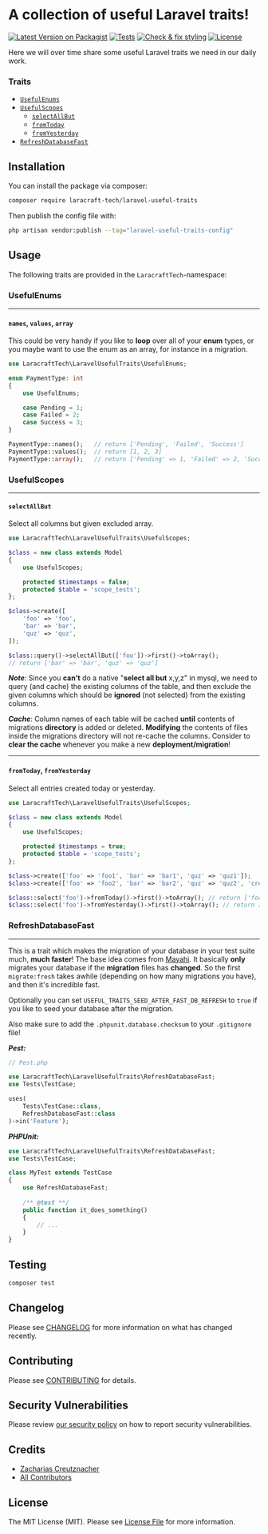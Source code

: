 # A collection of useful Laravel traits!

[![Latest Version on Packagist](https://img.shields.io/packagist/v/laracraft-tech/laravel-useful-traits.svg?style=flat-square)](https://packagist.org/packages/laracraft-tech/laravel-useful-traits)
[![Tests](https://github.com/laracraft-tech/laravel-useful-traits/actions/workflows/run-tests.yml/badge.svg?branch=main)](https://github.com/laracraft-tech/laravel-useful-traits/actions/workflows/run-tests.yml)
[![Check & fix styling](https://github.com/laracraft-tech/laravel-useful-traits/actions/workflows/fix-php-code-style-issues.yml/badge.svg?branch=main)](https://github.com/laracraft-tech/laravel-useful-traits/actions/workflows/fix-php-code-style-issues.yml)
[![License](https://img.shields.io/packagist/l/laracraft-tech/laravel-useful-traits.svg?style=flat-square)](https://packagist.org/packages/laracraft-tech/laravel-useful-traits)
<!--[![Total Downloads](https://img.shields.io/packagist/dt/laracraft-tech/laravel-useful-traits.svg?style=flat-square)](https://packagist.org/packages/laracraft-tech/laravel-useful-traits)-->

Here we will over time share some useful Laravel traits we need in our daily work.

### Traits

- [`UsefulEnums`](#usefulenums)
- [`UsefulScopes`](#usefulscopes)
    - [`selectAllBut`](#selectallbut)
    - [`fromToday`](#fromtoday-fromyesterday)
    - [`fromYesterday`](#fromtoday-fromyesterday)
- [`RefreshDatabaseFast`](#refreshdatabasefast)

## Installation

You can install the package via composer:

```bash
composer require laracraft-tech/laravel-useful-traits
```

Then publish the config file with:

```bash
php artisan vendor:publish --tag="laravel-useful-traits-config"
```

## Usage

The following traits are provided in the `LaracraftTech`-namespace:

### UsefulEnums

---

#### `names`, `values`, `array`
This could be very handy if you like to **loop** over all of your **enum** types, or you maybe want to use the enum as an array, for instance in a migration.

```php
use LaracraftTech\LaravelUsefulTraits\UsefulEnums;

enum PaymentType: int
{
    use UsefulEnums;

    case Pending = 1;
    case Failed = 2;
    case Success = 3;
}

PaymentType::names();   // return ['Pending', 'Failed', 'Success']
PaymentType::values();  // return [1, 2, 3]
PaymentType::array();   // return ['Pending' => 1, 'Failed' => 2, 'Success' => 3]
```

### UsefulScopes

---

#### `selectAllBut`

Select all columns but given excluded array.

```php
use LaracraftTech\LaravelUsefulTraits\UsefulScopes;

$class = new class extends Model
{
    use UsefulScopes;

    protected $timestamps = false;
    protected $table = 'scope_tests';
};

$class->create([
    'foo' => 'foo',
    'bar' => 'bar',
    'quz' => 'quz',
]);

$class::query()->selectAllBut(['foo'])->first()->toArray();
// return ['bar' => 'bar', 'quz' => 'quz']
```
***Note***: Since you **can't** do a native "**select all but** x,y,z" in mysql, we need to query (and cache) the existing columns of the table,
and then exclude the given columns which should be **ignored** (not selected) from the existing columns.

***Cache***: Column names of each table will be cached **until** contents of migrations **directory** is added or deleted.
**Modifying** the contents of files inside the migrations directory will not re-cache the columns.
Consider to **clear the cache** whenever you make a new **deployment/migration**!

---

#### `fromToday`, `fromYesterday`

Select all entries created today or yesterday.

```php
use LaracraftTech\LaravelUsefulTraits\UsefulScopes;

$class = new class extends Model
{
    use UsefulScopes;

    protected $timestamps = true;
    protected $table = 'scope_tests';
};

$class->create(['foo' => 'foo1', 'bar' => 'bar1', 'quz' => 'quz1']);
$class->create(['foo' => 'foo2', 'bar' => 'bar2', 'quz' => 'quz2', 'created_at' => now()->yesterday()]);

$class::select('foo')->fromToday()->first()->toArray(); // return ['foo' => 'foo1']
$class::select('foo')->fromYesterday()->first()->toArray(); // return ['foo' => 'foo2']
```

### RefreshDatabaseFast

---

This is a trait which makes the migration of your database in your test suite much, **much faster**!
The base idea comes from [Mayahi](https://mayahi.net/laravel/make-refresh-database-trait-much-faster/).
It basically **only** migrates your database if the **migration** files has **changed**.
So the first `migrate:fresh` takes awhile (depending on how many migrations you have), and then it's incredible fast.

Optionally you can set `USEFUL_TRAITS_SEED_AFTER_FAST_DB_REFRESH` to `true` if you like to seed your database after the migration.

Also make sure to add the `.phpunit.database.checksum` to your `.gitignore` file!

***Pest:***
```php
// Pest.php

use LaracraftTech\LaravelUsefulTraits\RefreshDatabaseFast;
use Tests\TestCase;

uses(
    Tests\TestCase::class,
    RefreshDatabaseFast::class
)->in('Feature');
```

***PHPUnit:***
```php
use LaracraftTech\LaravelUsefulTraits\RefreshDatabaseFast;
use Tests\TestCase;

class MyTest extends TestCase
{
    use RefreshDatabaseFast;
    
    /** @test **/
    public function it_does_something()
    {
        // ...
    }
}
```

## Testing

```bash
composer test
```

## Changelog

Please see [CHANGELOG](CHANGELOG.md) for more information on what has changed recently.

## Contributing

Please see [CONTRIBUTING](CONTRIBUTING.md) for details.

## Security Vulnerabilities

Please review [our security policy](../../security/policy) on how to report security vulnerabilities.

## Credits

- [Zacharias Creutznacher](https://github.com/laracraft-tech)
- [All Contributors](../../contributors)

## License

The MIT License (MIT). Please see [License File](LICENSE.md) for more information.
